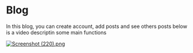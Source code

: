 # Blog
In this blog, you can create account, add posts and see others posts 
below is a video descriptin some main functions 

<a href="https://www.youtube.com/watch?v=gV_Xs9lQ1fc&feature=youtu.be"> <img src="https://github.com/ShroukMansour/Muhammed-ElRasoul/blob/master/backend/web/images/Screenshot%20(220).png?raw=true" alt="Screenshot (220).png"></a>

